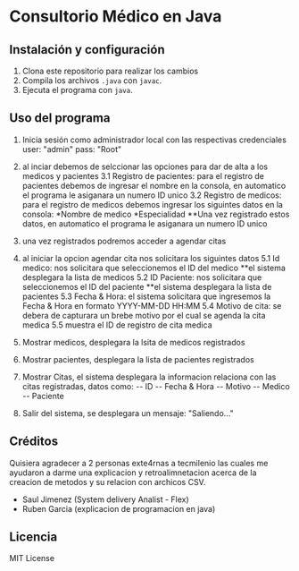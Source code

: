 # Consultorio Médico en Java

## Instalación y configuración
1. Clona este repositorio para realizar los cambios
2. Compila los archivos `.java` con `javac`.
3. Ejecuta el programa con `java`.

## Uso del programa
1. Inicia sesión como administrador local con las respectivas credenciales
user: "admin"
pass: "Root"
3. al inciar debemos de selccionar las opciones para dar de alta a los medicos y pacientes
    3.1 Registro de pacientes: para el registro de pacientes debemos de ingresar el nombre en la consola, en automatico el programa le asiganara un numero ID unico
    3.2 Registro de medicos: para el registro de medicos debemos ingresar los siguintes datos en la consola:
       *Nombre de medico
       *Especialidad
       **Una vez registrado estos datos, en automatico el programa le asiganara un numero ID unico
   
4. una vez registrados podremos acceder a agendar citas
5. al iniciar la opcion agendar cita nos solicitara los siguintes datos
    5.1 Id medico: nos solicitara que seleccionemos el ID del medico **el sistema desplegara la lista de medicos
    5.2 ID Paciente: nos solicitara que seleccionemos el ID del paciente **el sistema desplegara la lista de pacientes
    5.3 Fecha & Hora: el sistema solicitara que ingresemos la Fecha & Hora en formato YYYY-MM-DD HH:MM
    5.4 Motivo de cita: se debera de capturara un brebe motivo por el cual se agenda la cita medica
    5.5 muestra el ID de registro de cita medica
   
6. Mostrar medicos, desplegara la lsita de medicos registrados
7. Mostrar pacientes, desplegara la lista de pacientes registrados
8. Mostrar Citas, el sistema desplegara la informacion relaciona con las citas registradas, datos como:
   -- ID
   -- Fecha & Hora
   -- Motivo
   -- Medico
   -- Paciente

9. Salir del sistema, se desplegara un mensaje: "Saliendo..."


## Créditos
Quisiera agradecer a 2 personas exte4rnas a tecmilenio las cuales me ayudaron a darme una explicacion y retroalimnetacion acerca de la creacion de metodos y su relacion con archicos CSV.
- Saul Jimenez (System delivery Analist - Flex)
- Ruben Garcia (explicacion de programacion en java) 

## Licencia
MIT License
